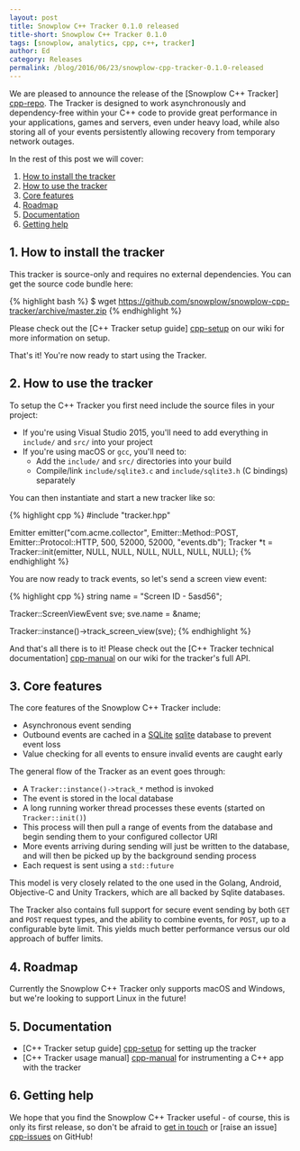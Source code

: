 ```yaml
---
layout: post
title: Snowplow C++ Tracker 0.1.0 released
title-short: Snowplow C++ Tracker 0.1.0
tags: [snowplow, analytics, cpp, c++, tracker]
author: Ed
category: Releases
permalink: /blog/2016/06/23/snowplow-cpp-tracker-0.1.0-released
---
```


We are pleased to announce the release of the [Snowplow C++ Tracker] [cpp-repo]. The Tracker is designed to work asynchronously and dependency-free within your C++ code to provide great performance in your applications, games and servers, even under heavy load, while also storing all of your events persistently allowing recovery from temporary network outages.

In the rest of this post we will cover:

1. [How to install the tracker](/blog/2016/06/23/snowplow-cpp-tracker-0.1.0-released/#how-to-install)
2. [How to use the tracker](/blog/2016/06/23/snowplow-cpp-tracker-0.1.0-released/#how-to-use)
3. [Core features](/blog/2016/06/23/snowplow-cpp-tracker-0.1.0-released/#features)
4. [Roadmap](/blog/2016/06/23/snowplow-cpp-tracker-0.1.0-released/#roadmap)
5. [Documentation](/blog/2016/06/23/snowplow-cpp-tracker-0.1.0-released/#docs)
6. [Getting help](/blog/2016/06/23/snowplow-cpp-tracker-0.1.0-released/#help)

<!--more-->

<h2 id="how-to-install">1. How to install the tracker</h2>

This tracker is source-only and requires no external dependencies. You can get the source code bundle here:

{% highlight bash %}
$ wget https://github.com/snowplow/snowplow-cpp-tracker/archive/master.zip
{% endhighlight %}

Please check out the [C++ Tracker setup guide] [cpp-setup] on our wiki for more information on setup.

That's it! You're now ready to start using the Tracker.

<h2 id="how-to-use">2. How to use the tracker</h2>

To setup the C++ Tracker you first need include the source files in your project:

* If you're using Visual Studio 2015, you'll need to add everything in `include/` and `src/` into your project
* If you're using macOS or `gcc`, you'll need to:
  - Add the `include/` and `src/` directories into your build
  - Compile/link `include/sqlite3.c` and `include/sqlite3.h` (C bindings) separately

You can then instantiate and start a new tracker like so:

{% highlight cpp %}
#include "tracker.hpp"

Emitter emitter("com.acme.collector", Emitter::Method::POST, Emitter::Protocol::HTTP, 500, 52000, 52000, "events.db");
Tracker *t = Tracker::init(emitter, NULL, NULL, NULL, NULL, NULL, NULL);
{% endhighlight %}

You are now ready to track events, so let's send a screen view event:

{% highlight cpp %}
string name = "Screen ID - 5asd56";

Tracker::ScreenViewEvent sve;
sve.name = &name;

Tracker::instance()->track_screen_view(sve);
{% endhighlight %}

And that's all there is to it! Please check out the [C++ Tracker technical documentation] [cpp-manual] on our wiki for the tracker's full API.

<h2 id="features">3. Core features</h2>

The core features of the Snowplow C++ Tracker include:

* Asynchronous event sending
* Outbound events are cached in a [SQLite] [sqlite] database to prevent event loss
* Value checking for all events to ensure invalid events are caught early

The general flow of the Tracker as an event goes through:

* A `Tracker::instance()->track_*` method is invoked
* The event is stored in the local database
* A long running worker thread processes these events (started on `Tracker::init()`)
* This process will then pull a range of events from the database and begin sending them to your configured collector URI
* More events arriving during sending will just be written to the database, and will then be picked up by the background sending process
* Each request is sent using a `std::future`

This model is very closely related to the one used in the Golang, Android, Objective-C and Unity Trackers, which are all backed by Sqlite databases.

The Tracker also contains full support for secure event sending by both `GET` and `POST` request types, and the ability to combine events, for `POST`, up to a configurable byte limit. This yields much better performance versus our old approach of buffer limits.

<h2 id="roadmap">4. Roadmap</h2>

Currently the Snowplow C++ Tracker only supports macOS and Windows, but we're looking to support Linux in the future!

<h2 id="docs">5. Documentation</h2>

* [C++ Tracker setup guide] [cpp-setup] for setting up the tracker
* [C++ Tracker usage manual] [cpp-manual] for instrumenting a C++ app with the tracker

<h2 id="help">6. Getting help</h2>

We hope that you find the Snowplow C++ Tracker useful - of course, this is only its first release, so don't be afraid to [get in touch][talk-to-us] or [raise an issue] [cpp-issues] on GitHub!

[snowplow-mini]: https://github.com/snowplow/snowplow-mini
[sqlite]: https://www.sqlite.org/

[tracking-cli]: https://github.com/snowplow/snowplow-tracking-cli

[cpp-repo]: https://github.com/snowplow/snowplow-cpp-tracker
[cpp-issues]: https://github.com/snowplow/snowplow-cpp-tracker/issues
[talk-to-us]: https://github.com/snowplow/snowplow/wiki/Talk-to-us

[cpp-setup]: https://github.com/snowplow/snowplow/wiki/CPP-Tracker-Setup
[cpp-manual]: https://github.com/snowplow/snowplow/wiki/CPP-Tracker 
